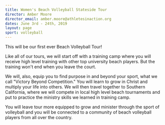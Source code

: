 ```yaml
---
title: Women's Beach Volleyball Stateside Tour
director: Amber Moore
director_email: amber.moore@athletesinaction.org
dates: June 3rd - 24th, 2019
layout: page
sport: volleyball
---
```

This will be our first ever Beach Volleyball Tour! 

Like all of our tours, we will start off with a training camp where you will receive high level training with other top university beach players. But the training won't end when you leave the court. 

We will, also, equip you to find purpose in and beyond your sport, what we call "Victory Beyond Competition." You will learn to grow in Christ and multiply your life into others. We will then travel together to Southern California, where we will compete in local high level beach tournaments and put to practice the ministry skills we learned in training camp. 

You will leave tour more equipped to grow and minister through the sport of volleyball and you will be connected to a community of beach volleyball players from all over the country.